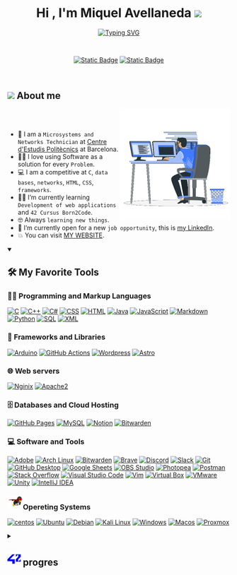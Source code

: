 <h1 align="center">Hi , I'm Miquel Avellaneda <img src="https://media.giphy.com/media/hvRJCLFzcasrR4ia7z/giphy.gif" width="35"></h1>
<p align="center">
  <a href="https://git.io/typing-svg"><img src="https://readme-typing-svg.demolab.com?font=Time+new+Roma&size=25&pause=1000&color=blue&center=true&vCenter=true&width=600&height=100&lines=42+-+Telefonica+Barcelona+Student;Development+of+web+applitcations+Student;Always+learning+new+things;Microsystems+and+Networks+Technicien" alt="Typing SVG" /></a>
</p>

<br>

<p align="center">
  <a href="https://profile.intra.42.fr/users/mavellan" target="_blank"><img alt="Static Badge" src="https://img.shields.io/badge/Born2Code-blue?style=for-the-badge&logo=42&logoColor=White&color=blue"></a>
  <a href="https://www.linkedin.com/in/mavellaneda/" target="_blank"><img alt="Static Badge" src="https://img.shields.io/badge/LinkedIn-blue?style=for-the-badge&logo=LinkedIn&color=blue"></a>
</p>

<br>

## <picture><img src = "https://github.com/7oSkaaa/7oSkaaa/blob/main/Images/about_me.gif?raw=true" width = 50px></picture> About me
<picture><img align="right" src="https://github.com/mavellanedal/mavellanedal/blob/0d31f7f0d887984bb5bdd44788193c27df955a31/Right_Side.gif?raw=true" width = 250px></picture>

<br><br>

- :school: I am a `Microsystems and Networks Technician` at [Centre d'Estudis Politècnics](https://politecnics.barcelona/) at Barcelona.
- :technologist: I love using Software as a solution for every `Problem`.
- :computer: I am a competitive at `C`, `data bases`, `networks`, `HTML`, `CSS`, `frameworks`.
- :student: I’m currently learning `Development of web applications` and `42 Cursus Born2Code`.
- :nerd_face: Always `learning new things`.
- :thinking: I’m currently open for a new `job opportunity`, this is [my LinkedIn](https://linkedin.com/in/mavellaneda).
- :boom: You can visit [MY WEBSITE](https://mavellaneda.me).

<details open> 
  <summary><h2>🛠️ My Favorite Tools</h2></summary>
  <!-- Some badges are from https://github.com/Ileriayo/markdown-badges -->

  <h3>👨‍💻 Programming and Markup Languages</h3>

  <p>
      <a href="https://github.com/search?q=user%mavellanedal+language%3Ac"><img alt="C" src="https://custom-icon-badges.demolab.com/badge/C-03599C.svg?logo=c-in-hexagon&logoColor=white"></a>
      <a href="https://github.com/search?q=user%mavellanedal+language%3Acpp"><img alt="C++" src="https://custom-icon-badges.demolab.com/badge/C++-9C033A.svg?logo=cpp2&logoColor=white"></a>
      <a href="https://github.com/search?q=user%mavellanedal+language%3Acsharp"><img alt="C#" src="https://custom-icon-badges.demolab.com/badge/C%23-68217A.svg?logo=cs2&logoColor=white"></a>
      <a href="https://github.com/search?q=user%mavellanedal+language%3Acss"><img alt="CSS" src="https://img.shields.io/badge/CSS-1572B6.svg?logo=css3&logoColor=white"></a>
      <a href="https://github.com/search?q=user%mavellanedal+language%3Ahtml"><img alt="HTML" src="https://img.shields.io/badge/HTML-E34F26.svg?logo=html5&logoColor=white"></a>
      <a href="https://github.com/search?q=user%mavellanedal+language%3Ajava"><img alt="Java" src="https://custom-icon-badges.demolab.com/badge/Java-007396.svg?logo=java&logoColor=white"></a>
      <a href="https://github.com/search?q=user%mavellanedal+language%3Ajavascript"><img alt="JavaScript" src="https://img.shields.io/badge/JavaScript-F7DF1E.svg?logo=javascript&logoColor=black"></a>
      <a href="https://github.com/search?q=user%mavellanedal+language%3Amarkdown"><img alt="Markdown" src="https://img.shields.io/badge/Markdown-000000.svg?logo=markdown&logoColor=white"></a>
      <a href="https://github.com/search?q=user%mavellanedal+language%3Apython"><img alt="Python" src="https://img.shields.io/badge/Python-14354C.svg?logo=python&logoColor=white"></a>
      <a href="https://github.com/search?q=user%mavellanedal+language%3Asql"><img alt="SQL" src="https://custom-icon-badges.demolab.com/badge/SQL-025E8C.svg?logo=database&logoColor=white"></a>
      <a href="https://github.com/search?q=user%mavellanedal+language%3Asvg"><img alt="XML" src="https://img.shields.io/badge/XML-e0982c.svg?logo=xml&logoColor=white"></a>
  </p>

  <h3>🧰 Frameworks and Libraries</h3>

  <p>
      <a href="#"><img alt="Arduino" src="https://img.shields.io/badge/-Arduino-00979D?logo=Arduino&logoColor=white"></a>
      <a href="#"><img alt="GitHub Actions" src="https://img.shields.io/badge/GitHub%20Actions-2671E5.svg?logo=github%20actions&logoColor=white"></a>
      <a href="#"><img alt="Wordpress" src="https://img.shields.io/badge/Wordpress-21759B?logo=wordpress&logoColor=white"></a>
      <a href="#"><img alt="Astro" src="https://img.shields.io/badge/Astro-orange?logo=astro&logoColor=white"></a>
  </p>

  <h3>🌐 Web servers</h3>

  <p>
    <a href="#"><img alt="Nginix" src="https://img.shields.io/badge/Nginix-green?logo=nginix&logoColor=white"></a>
    <a href="#"><img alt="Apache2" src="https://img.shields.io/badge/Apache2-orange?logo=apache&logoColor=white"></a>
  </p>

  <h3>🗄️ Databases and Cloud Hosting</h3>

  <p>
      <a href="#"><img alt="GitHub Pages" src="https://img.shields.io/badge/GitHub%20Pages-327FC7.svg?logo=github&logoColor=white"></a>
      <a href="#"><img alt="MySQL" src="https://img.shields.io/badge/MySQL-00f.svg?logo=mysql&logoColor=white"></a>
      <a href="#"><img alt="Notion" src="https://img.shields.io/badge/Notion-010101.svg?logo=notion&logoColor=white"></a>
      <a href="#"><img alt="Bitwarden" src="https://img.shields.io/badge/Bitwarden-blue?logo=bitwarden&logoColor=white"></a>
  </p>

  <h3>💻 Software and Tools</h3>

  <p>
      <a href="#"><img alt="Adobe" src="https://img.shields.io/badge/Adobe-FF0000.svg?logo=adobe&logoColor=white"></a>
      <a href="#"><img alt="Arch Linux" src="https://img.shields.io/badge/Arch%20Linux-1793D1.svg?logo=arch-linux&logoColor=white"></a>
      <a href="#"><img alt="Bitwarden" src="https://img.shields.io/badge/-Bitwarden-175DDC?logo=bitwarden&logoColor=white"></a>
      <a href="#"><img alt="Brave" src="https://img.shields.io/badge/-Brave-FB542B?logo=brave&logoColor=white"></a>
      <a href="#"><img alt="Discord" src="https://img.shields.io/badge/-Discord-5865F2.svg?logo=discord&logoColor=white"></a>
      <a href="#"><img alt="Slack" src="https://img.shields.io/badge/Slack-4a154b?logo=slack&logoColor=white&color=%234a154b"></a>
      <a href="#"><img alt="Git" src="https://img.shields.io/badge/Git-F05033.svg?logo=git&logoColor=white"></a>
      <a href="#"><img alt="GitHub Desktop" src="https://img.shields.io/badge/GitHub%20Desktop-8034A9.svg?logo=github&logoColor=white"></a>
      <a href="#"><img alt="Google Sheets" src="https://img.shields.io/badge/Sheets-34A853.svg?logo=google%20sheets&logoColor=white"></a>
      <a href="#"><img alt="OBS Studio" src="https://img.shields.io/badge/-OBS-302E31?logo=obs-studio&logoColor=white"></a>
      <a href="#"><img alt="Photopea" src="https://img.shields.io/badge/Photopea-18A497?logo=photopea&logoColor=white"></a>
      <a href="#"><img alt="Postman" src="https://img.shields.io/badge/Postman-FF6C37?logo=postman&logoColor=white"></a>
      <a href="#"><img alt="Stack Overflow" src="https://img.shields.io/badge/-Stack%20Overflow-FE7A16?logo=stack-overflow&logoColor=white"></a>
      <a href="#"><img alt="Visual Studio Code" src="https://img.shields.io/badge/Visual%20Studio%20Code-0078d7.svg?logo=visual-studio-code&logoColor=white"></a>
      <a href="#"><img alt="Vim" src="https://img.shields.io/badge/Vim-green?logo=Vim&logoColor=black"></a>
      <a href="#"><img alt="Virtual Box" src="https://img.shields.io/badge/Virtual_Box-%233361b7?logo=VirtualBox&color=%233361b7"></a>
      <a href="#"><img alt="VMware" src="https://img.shields.io/badge/VMware-green?logo=vmware&logoColor=blue&logoSize=50"></a>
      <a href="#"><img alt="Unity" src="https://img.shields.io/badge/Unity-black?logo=unity&logoColor=white"></a>
      <a href="#"><img alt="IntelliJ IDEA" src="https://img.shields.io/badge/IntelliJ_IDEA-purple?logo=intellijidea&logoColor=white"></a>
  </p>

  <h3> <img src="https://raw.githubusercontent.com/mavellanedal/mavellanedal/refs/heads/main/OS.gif" heigh="35" width ="35" />Opereting Systems</h3>

  <p>
    <a href="#"><img alt="centos" src="https://img.shields.io/badge/centos-darkblue?logo=centos&logoColor=green"></a>
    <a href="#"><img alt="Ubuntu" src="https://img.shields.io/badge/Ubutnu-orange?logo=ubuntu"></a>
    <a href="#"><img alt="Debian" src="https://img.shields.io/badge/Debian-white?logo=debian&logoColor=red"></a>
    <a href="#"><img alt="Kali Linux" src="https://img.shields.io/badge/KaliLinux-blue?logo=kalilinux&logoColor=black"></a>
    <a href="#"><img alt="Windows" src="https://img.shields.io/badge/Windows-0078D6?logo=windows&logoColor=white"></a>
    <a href="#"><img alt="Macos" src="https://img.shields.io/badge/MacOS-white?logo=Apple&logoColor=black"></a>
    <a href="#"><img alt="Proxmox" src="https://img.shields.io/badge/Proxmox-orange?logo=Proxmox&logoColor=black"></a>
  </p>
</details>

<details>
  <summary>
    <h2><img alt="42 Logo SVG" src="https://raw.githubusercontent.com/mavellanedal/mavellanedal/refs/heads/main/42.svg" width=30 height=30> progres</h2>
  </summary>
  <h3>🏊 Piscine ✅</h3>
  <p>
    <div>
      <div align="center">
        <h4>📓 Projects</h4>
        <table>
          <thead>
            <tr>
              <th>Index</th>
              <th>Project</th>
              <th>Description</th>
              <th>Tech</th>
              <th>Status</th>
              <th>Markk</th>
            </tr>
          </thead>
          <tbody>
            <tr>
              <td>1</td>
              <td>C piscine Shell 00</td>
              <td>introduction to shell</td>
              <td><img src="https://upload.wikimedia.org/wikipedia/commons/b/b3/Terminalicon2.png" height="20"/></td>
              <td>✅</td>
              <td>100%</td>
            </tr>
            <tr>
              <td>2</td>
              <td>C piscine Shell 01</td>
              <td>learning how to use Shell</td>
              <td><img src="https://upload.wikimedia.org/wikipedia/commons/b/b3/Terminalicon2.png" alt="C Logo" height="20"/></td>
              <td>✅</td>
              <td>100%</td>
            </tr>
            <tr>
              <td>3</td>
              <td>C piscine 00</td>
              <td>learning to use the function write</td>
              <td><img src="https://upload.wikimedia.org/wikipedia/commons/1/19/C_Logo.png" alt="C Logo" height="20"/></td>
              <td>✅</td>
              <td>52%</td>
            </tr>
            <tr>
              <td>4</td>
              <td>C piscine 01</td>
              <td>what are the pointers in C</td>
               <td><img src="https://upload.wikimedia.org/wikipedia/commons/1/19/C_Logo.png" alt="C Logo" height="20"/></td>
              <td>✅</td>
              <td>100%</td>
            </tr>
            <tr>
              <td>5</td>
              <td>C piscine 02</td>
              <td>re-implementations of basics C libraries functions</td>
              <td><img src="https://upload.wikimedia.org/wikipedia/commons/1/19/C_Logo.png" alt="C Logo" height="20"/></td>
              <td>✅</td>
              <td>65%</td>
            </tr>
            <tr>
              <td>6</td>
              <td>C piscine 03</td>
              <td>more re-implementations of basics C libraries functions</td>
              <td><img src="https://upload.wikimedia.org/wikipedia/commons/1/19/C_Logo.png" alt="C Logo" height="20"/></td>
              <td>✅</td>
              <td>50%</td>
            </tr>
            <tr>
              <td>7</td>
              <td>C piscine 04</td>
              <td>ft_strlen, ft_putstr, ft_putnbr, ft_atoi, ...</td>
              <td><img src="https://upload.wikimedia.org/wikipedia/commons/1/19/C_Logo.png" alt="C Logo" height="20"/></td>
              <td>✅</td>
              <td>70%</td>
            </tr>
            <tr>
              <td>8</td>
              <td>C piscine 05</td>
              <td>First interactions with operators</td>
              <td><img src="https://upload.wikimedia.org/wikipedia/commons/1/19/C_Logo.png" alt="C Logo" height="20"/></td>
              <td>✅</td>
              <td>80%</td>
            </tr>
          </tbody>
        </table>
      </div>
      <div>
        <div align="center">
          <h4>📝 Exams</h4>
          <table>
            <thead>
              <tr>
                <th>Index</th>
                <th>Exam</th>
                <th>Description</th>
                <th>Status</th>
              </tr>
            </thead>
            <tbody>
              <tr>
                <td>1</td>
                <td>C Piscine Exam 00</td>
                <td>The first exam</td>
                <td>✅</td>
              </tr>
              <tr>
                <td>2</td>
                <td>C Piscine Exam 01</td>
                <td>The secod exam of the piscine</td>
                <td>❌</td>
              </tr>
              <tr>
                <td>3</td>
                <td>C Piscine Exam 02</td>
                <td>The third exam of the piscine</td>
                <td>✅</td>
              </tr>
              <tr>
                <td>4</td>
                <td>C Piscine Final Exam</td>
                <td>The final exam of the piscine</td>
                <td>✅</td>
              </tr>
            </tbody>
          </table>
        </div>
      </div>
    </div>
  </p>
  <h3>🎓 Cursus</h3>
  <p>
    <div align="center">
      <h4>📓 Projects</h4>
      <table>
        <thead>
          <tr>
            <th>Index</th>
            <th>Project</th>
            <th>Description</th>
            <th>Tech</th>
            <th>Status</th>
            <th>Markk</th>
          </tr>
        </thead>
        <tbody>
          <tr>
            <td>1</td>
            <td><a href="https://github.com/mavellanedal/libft">LIBFT</a></td>
            <td>re-implementations of basics C libraries functions</td>
            <td><img src="https://upload.wikimedia.org/wikipedia/commons/1/19/C_Logo.png" alt="C Logo" height="20"/></td>
            <td>✅</td>
            <td>125%</td>
          </tr>
          <tr>
            <td>2</td>
            <td><a href="https://github.com/mavellanedal/printf">FT_PRITF</a></td>
            <td>re-implementations of the printf C function</td>
            <td><img src="https://upload.wikimedia.org/wikipedia/commons/1/19/C_Logo.png" alt="C Logo" height="20"/></td>
            <td>✅</td>
            <td>100%</td>
          </tr>
          <tr>
            <td>3</td>
            <td><a href="https://github.com/mavellanedal/get_next_line">GET_NEXT_LINE</a></td>
            <td>reading files line by line</td>
            <td><img src="https://upload.wikimedia.org/wikipedia/commons/1/19/C_Logo.png" alt="C Logo" height="20"/></td>
            <td>✅</td>
            <td>-</td>
          </tr>
          <tr>
            <td>4</td>
            <td>BORN_2_BE_ROOT</td>
            <td>create a VM with Virtual Box, add configuration</td>
            <td><img src="https://raw.githubusercontent.com/mavellanedal/mavellanedal/refs/heads/main/virtualbox.svg" alt="Virtual Box Logo" height="20"/></td>
            <td>✅</td>
            <td>125%</td>
          </tr>
          <tr>
            <td>5</td>
            <td>PIPEX</td>
            <td>reproduce the behavior of this bash function <br/>`cmd1 < input_file \| cdm2 > output file`</td>
            <td><img src="https://upload.wikimedia.org/wikipedia/commons/1/19/C_Logo.png" alt="C Logo" height="20"/></td>
            <td>❌</td>
            <td>-</td>
          </tr>
          <tr>
            <td>6</td>
            <td><a href="https://github.com/mavellanedal/push_swap">PUSH_SWAP</a></td>
            <td>function to sort 2 stacks of numbers</td>
            <td><img src="https://upload.wikimedia.org/wikipedia/commons/1/19/C_Logo.png" alt="C Logo" height="20"/></td>
            <td>In progres</td>
            <td>-</td>
          </tr>
          <tr>
            <td>7</td>
            <td>SO_LONG</td>
            <td>2D game</td>
            <td><img src="https://upload.wikimedia.org/wikipedia/commons/1/19/C_Logo.png" alt="C Logo" height="20"/></td>
            <td>❌</td>
            <td>-</td>
          </tr>
          <tr>
            <td>8</td>
            <td>MINISHELL</td>
            <td>re-implement a version of bash</td>
            <td><img src="https://upload.wikimedia.org/wikipedia/commons/1/19/C_Logo.png" alt="C Logo" height="20"/></td>
            <td>❌</td>
            <td>-</td>
          </tr>
          <tr>
            <td>9</td>
            <td>PHILOSOPHERS</td>
            <td>introduce the concept of multi-threading</td>
            <td><img src="https://upload.wikimedia.org/wikipedia/commons/1/19/C_Logo.png" alt="C Logo" height="20"/></td>
            <td>❌</td>
            <td>-</td>
          </tr>
          <tr>
            <td>10</td>
            <td>CUB3D</td>
            <td>Wolfenstein game, based on a raycasting algo !</td>
            <td><img src="https://upload.wikimedia.org/wikipedia/commons/1/19/C_Logo.png" alt="C Logo" height="20"/></td>
            <td>❌</td>
            <td>-</td>
          </tr>
          <tr>
            <td>11</td>
            <td>NET_PRACTICE</td>
            <td>Subnetting management</td>
            <td>IP</td>
            <td>❌</td>
            <td>-</td>
          </tr>
          <tr>
            <td>12</td>
            <td>C++</td>
            <td>basics of c++ 00 to 09</td>
            <td><img src="https://upload.wikimedia.org/wikipedia/commons/1/18/ISO_C%2B%2B_Logo.svg" alt="C++ Logo" height="20"/></td>
            <td>❌</td>
            <td>-</td>
          </tr>
          <tr>
            <td>13</td>
            <td>INCEPTION</td>
            <td>Setting up a wordpress server with docker-compose</td>
            <td><img src="https://upload.wikimedia.org/wikipedia/commons/4/4e/Docker_%28container_engine%29_logo.svg" alt="Docker Logo" height="20"/></td>
            <td>❌</td>
            <td>-</td>
          </tr>
          <tr>
            <td>14</td>
            <td>IRC</td>
            <td>Basic chat application on a web page</td>
            <td><img src="https://upload.wikimedia.org/wikipedia/commons/1/18/ISO_C%2B%2B_Logo.svg" alt="C++ Logo" height="20"/></td>
            <td>❌</td>
            <td>-</td>
          </tr>
          <tr>
            <td>15</td>
            <td>TRANSCENDENCE</td>
            <td>Web App with the Pong game</td>
            <td>🌐 Web</td>
            <td>❌</td>
            <td>-</td>
          </tr>
        </tbody>
      </table>
  </div>
   <div align="center">
          <h4>📝 Exams</h4>
          <table>
            <thead>
              <tr>
                <th>Circle</th>
                <th>Exam</th>
                <th>Description</th>
                <th>Status</th>
              </tr>
            </thead>
            <tbody>
              <tr>
                <td>2</td>
                <td>Exam Rank 02</td>
                <td>The first exam of the cursus</td>
                <td>✅</td>
              </tr>
              <tr>
                <td>3</td>
                <td>Exam Rank 03</td>
                <td>The secod exam of the cursus</td>
                <td>❌</td>
              </tr>
              <tr>
                <td>4</td>
                <td>Exam Rank 04</td>
                <td>The third exam of the cursus</td>
                <td>❌</td>
              </tr>
              <tr>
                <td>5</td>
                <td>Exam Rank 05</td>
                <td>The final exam of the cursus</td>
                <td>❌</td>
              </tr>
              <tr>
                <td>6</td>
                <td>Exam Rank 06</td>
                <td>The final exam of the cursus</td>
                <td>❌</td>
              </tr>
            </tbody>
          </table>
        </div>
  </p>
</details>

<!--
**mavellanedal/mavellanedal** is a ✨ _special_ ✨ repository because its `README.md` (this file) appears on your GitHub profile.

Here are some ideas to get you started:

- 🔭 I’m currently working on ...
- 🌱 I’m currently learning ...
- 👯 I’m looking to collaborate on ...
- 🤔 I’m looking for help with ...
- 💬 Ask me about ...
- 📫 How to reach me: ...
- 😄 Pronouns: ...
- ⚡ Fun fact: ...
-->
